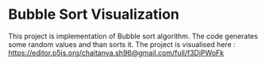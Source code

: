 # Bubble Sort Visualization
This project is implementation of Bubble sort algorithm.
The code generates some random values and than sorts it.
The project is visualised here : https://editor.p5js.org/chaitanya.sh96@gmail.com/full/f3DjPWoFk
